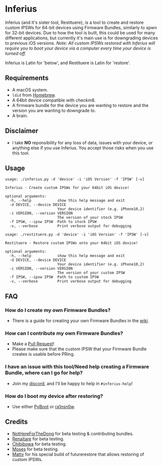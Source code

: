 # Inferius
Inferius (and it's sister tool, Restituere), is a tool to create and restore custom IPSWs for 64-bit devices using Firmware Bundles, similarly to xpwn for 32-bit devices.
Due to how the tool is built, this could be used for many different applications, but currently it's main use is for downgrading devices to previous iOS versions.
*Note: All custom IPSWs restored with Inferius will require you to boot your device via a computer every time your device is turned off.*

Inferius is Latin for 'below', and Restituere is Latin for 'restore'.

## Requirements
- A macOS system.
- `ldid` from [Homebrew](https://brew.sh/).
- A 64bit device compatible with checkm8.
- A firmware bundle for the device you are wanting to restore and the version you are wanting to downgrade to.
- A brain.

## Disclaimer
- I take **NO** reponsibility for any loss of data, issues with your device, or anything else if you use Inferius. You accept those risks when you use this tool.

## Usage

```
usage: ./inferius.py -d 'device' -i 'iOS Version' -f 'IPSW' [-v]

Inferius - Create custom IPSWs for your 64bit iOS device!

optional arguments:
  -h, --help            show this help message and exit
  -d DEVICE, --device DEVICE
                        Your device identifier (e.g. iPhone10,2)
  -i VERSION, --version VERSION
                        The version of your stock IPSW
  -f IPSW, --ipsw IPSW  Path to stock IPSW
  -v, --verbose         Print verbose output for debugging
  ```

```
usage: ./restituere.py -d 'device' -i 'iOS Version' -f 'IPSW' [-v]

Restituere - Restore custom IPSWs onto your 64bit iOS device!

optional arguments:
  -h, --help            show this help message and exit
  -d DEVICE, --device DEVICE
                        Your device identifier (e.g. iPhone10,2)
  -i VERSION, --version VERSION
                        The version of your custom IPSW
  -f IPSW, --ipsw IPSW  Path to custom IPSW
  -v, --verbose         Print verbose output for debugging
```

## FAQ

### How do I create my own Firmware Bundles?
- There is a guide for creating your own Firmware Bundles in the [wiki](https://github.com/marijuanARM/Inferius/wiki/Creating-your-own-Firmware-Bundles).

### How can I contribute my own Firmware Bundles?
- Make a [Pull Request](https://github.com/marijuanARM/Inferius/compare)!
- Please make sure that the custom IPSW that your Firmware Bundle creates is usable before PRing.

### I have an issue with this tool/Need help creating a Firmware Bundle, where can I go for help?
- Join my [discord](https://discord.gg/fAngssA), and I'll be happy to help in `#inferius-help`!

### How do I boot my device after restoring?
- Use either [PyBoot](https://github.com/MatthewPierson/PyBoot) or [ra1nsn0w](https://github.com/tihmstar/ra1nsn0w).

## Credits
- [NotHereForTheDong](https://github.com/NotHereForTheDong) for beta testing & contributing bundles.
- [Renaitare](https://twitter.com/Renaitare) for beta testing.
- [Chibibowa](https://twitter.com/Chibibowa) for beta testing.
- [Moses](https://twitter.com/MosesBuckwalter) for beta testing.
- [Matty](https://twitter.com/mosk_i) for his special build of futurerestore that allows restoring of custom IPSWs.